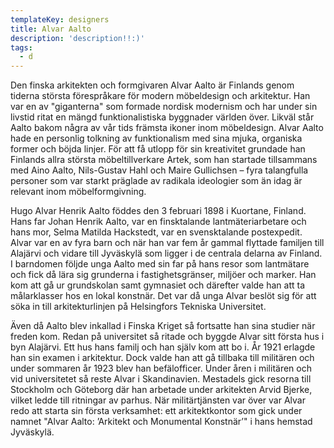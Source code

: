 ```yaml
---
templateKey: designers
title: Alvar Aalto
description: 'description!!:)'
tags:
  - d
---
```

Den finska arkitekten och formgivaren Alvar Aalto är Finlands genom tiderna största förespråkare för modern möbeldesign och arkitektur. Han var en av "giganterna" som formade nordisk modernism och har under sin livstid ritat en mängd funktionalistiska byggnader världen över. Likväl står Aalto bakom några av vår tids främsta ikoner inom möbeldesign. Alvar Aalto hade en personlig tolkning av funktionalism med sina mjuka, organiska former och böjda linjer. För att få utlopp för sin kreativitet grundade han Finlands allra största möbeltillverkare Artek, som han startade tillsammans med Aino Aalto, Nils-Gustav Hahl och Maire Gullichsen – fyra talangfulla personer som var starkt präglade av radikala ideologier som än idag är relevant inom möbelformgivning.



Hugo Alvar Henrik Aalto föddes den 3 februari 1898 i Kuortane, Finland. Hans far Johan Henrik Aalto, var en finsktalande lantmäteriarbetare och hans mor, Selma Matilda Hackstedt, var en svensktalande postexpedit. Alvar var en av fyra barn och när han var fem år gammal flyttade familjen till Alajärvi och vidare till Jyväskylä som ligger i de centrala delarna av Finland. I barndomen följde unga Aalto med sin far på hans resor som lantmätare och fick då lära sig grunderna i fastighetsgränser, miljöer och marker. Han kom att gå ur grundskolan samt gymnasiet och därefter valde han att ta målarklasser hos en lokal konstnär. Det var då unga Alvar beslöt sig för att söka in till arkitekturlinjen på Helsingfors Tekniska Universitet.



Även då Aalto blev inkallad i Finska Kriget så fortsatte han sina studier när freden kom. Redan på universitet så ritade och byggde Alvar sitt första hus i byn Alajärvi. Ett hus hans familj och han själv kom att bo i. År 1921 erlagde han sin examen i arkitektur. Dock valde han att gå tillbaka till militären och under sommaren år 1923 blev han befälofficer. Under åren i militären och vid universitetet så reste Alvar i Skandinavien. Mestadels gick resorna till Stockholm och Göteborg där han arbetade under arkitekten Arvid Bjerke, vilket ledde till ritningar av parhus. När militärtjänsten var över var Alvar redo att starta sin första verksamhet: ett arkitektkontor som gick under namnet "Alvar Aalto: ’Arkitekt och Monumental Konstnär’" i hans hemstad Jyväskylä.
